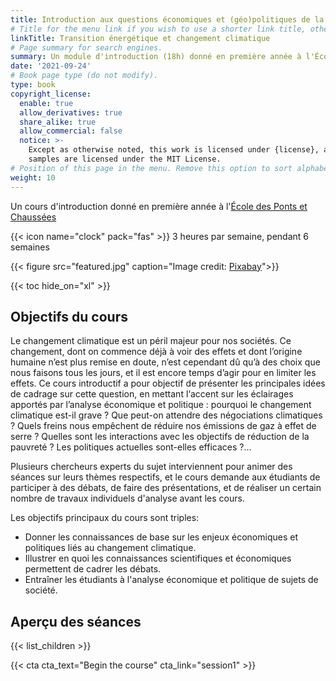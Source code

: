 ```yaml
---
title: Introduction aux questions économiques et (géo)politiques de la transition énergétique et du changement climatique 
# Title for the menu link if you wish to use a shorter link title, otherwise remove this option.
linkTitle: Transition énergétique et changement climatique
# Page summary for search engines.
summary: Un module d'introduction (18h) donné en première année à l'École des Ponts et Chaussées
date: '2021-09-24'
# Book page type (do not modify).
type: book
copyright_license:
  enable: true
  allow_derivatives: true
  share_alike: true
  allow_commercial: false
  notice: >-
    Except as otherwise noted, this work is licensed under {license}, and code
    samples are licensed under the MIT License.
# Position of this page in the menu. Remove this option to sort alphabetically.
weight: 10
---
```



Un cours d'introduction donné en première année à l'[École des Ponts et Chaussées](http://www.ecoledesponts.f)

{{< icon name="clock" pack="fas" >}} 3 heures par semaine, pendant 6 semaines

{{< figure src="featured.jpg" caption="Image credit: [Pixabay](https://pixabay.com/fr/photos/centrale-%c3%a9lectrique-6698838/)">}}

{{< toc hide_on="xl" >}}



## Objectifs du cours

Le changement climatique est un péril majeur pour nos sociétés. Ce changement, dont on commence déjà à voir des effets et dont l’origine humaine n’est plus remise en doute, n’est cependant dû qu’à des choix que nous faisons tous les jours, et il est encore temps d’agir pour en limiter les effets. 
Ce cours introductif a pour objectif de présenter les principales idées de cadrage sur cette question, en mettant l‘accent sur les éclairages apportés par l’analyse économique et politique : pourquoi le changement climatique est-il grave ? Que peut-on attendre des négociations climatiques ? Quels freins nous empêchent de réduire nos émissions de gaz à effet de serre ? Quelles sont les interactions avec les objectifs de réduction de la pauvreté ? Les politiques actuelles sont-elles efficaces ?…

Plusieurs chercheurs experts du sujet interviennent pour animer des séances sur leurs thèmes respectifs, et le cours demande aux étudiants de participer à des débats, de faire des présentations, et de réaliser un certain nombre de travaux individuels d'analyse avant les cours. 

Les objectifs principaux du cours sont triples:
- Donner les connaissances de base sur les enjeux économiques et politiques liés au changement climatique.
- Illustrer en quoi les connaissances scientifiques et économiques permettent de cadrer les débats.
- Entraîner les étudiants à l'analyse économique et politique de sujets de société.


## Aperçu des séances

{{< list_children >}}


{{< cta cta_text="Begin the course" cta_link="session1" >}}
